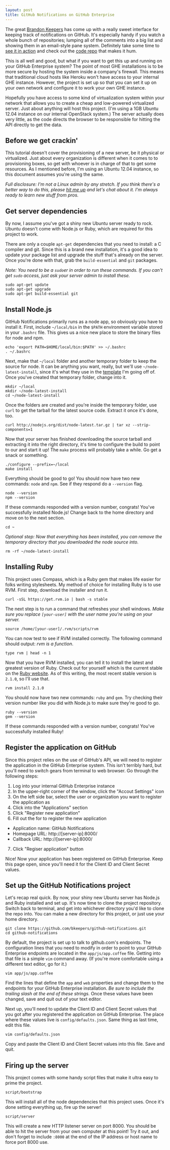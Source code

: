 ```yaml
---
layout: post
title: GitHub Notifications on GitHub Enterprise
---
```


The great [Brandon Keepers](http://opensoul.org/) has come up with a really sweet interface for keeping track of notifications on GitHub. It's especially handy if you watch a whole bunch of repositories; lumping all of the comments into a big list and showing them in an email-style pane system. Definitely take some time to [see it in action](https://notifications.githubapp.com/) and check out the [code repo](https://github.com/bkeepers/github-notifications) that makes it hum.

This is all well and good, but what if you want to get this up and running on your GitHub Enterprise system? The point of most GHE installations is to be more secure by hosting the system inside a company's firewall. This means that traditional cloud hosts like Heroku won't have access to your internal GHE instance. However, the project is set up so that you can set it up on your own network and configure it to work your own GHE instance.

Hopefully you have access to some kind of virtualization system within your network that allows you to create a cheap and low-powered virtualized server. Just about anything will host this project. (I'm using a 1GB Ubuntu 12.04 instance on our internal OpenStack system.) The server actually does very little, as the code directs the browser to be responsible for hitting the API directly to get the data.

## Before we get crackin'

This tutorial doesn't cover the provisioning of a new server, be it physical or virtualized. Just about every organization is different when it comes to to provisioning boxes, so get with whoever is in charge of that to get some resources. As I mentioned before, I'm using an Ubuntu 12.04 instance, so this document assumes you're using the same.

*Full disclosure: I'm not a Linux admin by any stretch. If you think there's a better way to do this, please [hit me up](http://www.twitter.com/gerphimum) and let's chat about it. I'm always ready to learn new stuff from pros.*

## Get server dependencies

By now, I assume you've got a shiny new Ubuntu server ready to rock. Ubuntu doesn't come with Node.js or Ruby, which are required for this project to work.

There are only a couple `apt-get` dependencies that you need to install: a C compiler and git. Since this is a brand new installation, it's a good idea to update your package list and upgrade the stuff that's already on the server. Once you're done with that, grab the `build-essential` and `git` packages.

*Note: You need to be a `sudo`er in order to run these commands. If you can't get `sudo` access, just ask your server admin to install these.*

```
sudo apt-get update
sudo apt-get upgrade
sudo apt-get build-essential git
```

## Install Node.js

GitHub Notifications primarily runs as a node app, so obviously you have to install it. First, include `~/local/bin` in the `$PATH` environment variable stored in your `.bashrc` file. This gives us a nice new place to store the binary files for node and npm.

```
echo 'export PATH=$HOME/local/bin:$PATH' >> ~/.bashrc
. ~/.bashrc
```

Next, make that `~/local` folder and another temporary folder to keep the source for node. It can be anything you want, really, but we'll use `~/node-latest-install`, since it's what they use in the [template](https://gist.github.com/isaacs/579814) I'm going off of. Once you've created that temporary folder, change into it.

```
mkdir ~/local
mkdir ~/node-latest-install
cd ~/node-latest-install
```

Once the folders are created and you're inside the temporary folder, use `curl` to get the tarball for the latest source code. Extract it once it's done, too.

```
curl http://nodejs.org/dist/node-latest.tar.gz | tar xz --strip-components=1
```

Now that your server has finished downloading the source tarball and extracting it into the right directory, it's time to configure the build to point to our and start it up! The `make` process will probably take a while. Go get a snack or something.

```
./configure --prefix=~/local
make install
```

Everything should be good to go! You should now have two new commands: `node` and `npm`. See if they respond do a `--version` flag.

```
node --version
npm --version
```

If these commands responded with a version number, congrats! You've successfully installed Node.js! Change back to the home directory and move on to the next section.

```
cd ~
```

*Optional step: Now that everything has been installed, you can remove the temporary directory that you downloaded the node source into.*

```
rm -rf ~/node-latest-install
```

## Installing Ruby

This project uses Compass, which is a Ruby gem that makes life easier for folks writing stylesheets. My method of choice for installing Ruby is to use RVM. First step, download the installer and run it.

```
curl -sSL https://get.rvm.io | bash -s stable
```

The next step is to run a command that refreshes your shell windows. *Make sure you replace `[your-user]` with the user name you're using on your server.*

```
source /home/[your-user]/.rvm/scripts/rvm
```

You can now test to see if RVM installed correctly. The following command should output: *rvm is a function*.

```
type rvm | head -n 1
```

Now that you have RVM installed, you can tell it to install the latest and greatest version of Ruby. Check out for yourself which is the current stable on the [Ruby website](https://www.ruby-lang.org/en/downloads/). As of this writing, the most recent stable version is `2.1.0`, so I'll use that.

```
rvm install 2.1.0
```

You should now have two new commands: `ruby` and `gem`. Try checking their version number like you did with Node.js to make sure they're good to go.

```
ruby --version
gem --version
```

If these commands responded with a version number, congrats! You've successfully installed Ruby!

## Register the application on GitHub

Since this project relies on the use of GitHub's API, we will need to register the application in the GitHub Enterprise system. This isn't terribly hard, but you'll need to switch gears from terminal to web browser. Go through the following steps:

1. Log into your internal GitHub Enterprise instance
2. In the upper-right corner of the window, click the "Accout Settings" icon
3. On the left side bar, select the user or organization you want to register the application as
4. Click into the "Applications" section
5. Click "Register new application"
6. Fill out the for to register the new application
  * Application name: GitHub Notifications
  * Homepage URL: http://[server-ip]:8000/
  * Callback URL: http://[server-ip]:8000/
7. Click "Regiser application" button

Nice! Now your application has been registered on GitHub Enterprise. Keep this page open, since you'll need it for the Client ID and Client Secret values.

## Set up the GitHub Notifications project

Let's recap real quick. By now, your shiny new Ubuntu server has Node.js and Ruby installed and set up. It's now time to clone the project repository. Switch back to terminal, and get into whichever directory you'd like to clone the repo into. You can make a new directory for this project, or just use your home directory.

```
git clone https://github.com/bkeepers/github-notifications.git
cd github-notifications
```

By default, the project is set up to talk to github.com's endpoints. The configuration lines that you need to modify in order to point to your GitHub Enterprise endpoints are located in the `app/js/app.coffee` file. Getting into that file is a simple `vim` command away. (If you're more comfortable using a different text editor, go for it.)

```
vim app/js/app.coffee
```

Find the lines that define the `app` and `web` properties and change them to the endpoints for your GitHub Enterprise installation. *Be sure to include the trailing slash at the end of these strings.* Once these values have been changed, save and quit out of your text editor.

Next up, you'll need to update the Client ID and Client Secret values that you got after you registered the application on GitHub Enterprise. The place where these values live is `config/defaults.json`. Same thing as last time, edit this file.

```
vim config/defaults.json
```

Copy and paste the Client ID and Client Secret values into this file. Save and quit.

## Firing up the server

This project comes with some handy script files that make it ultra easy to prime the project.

```
script/bootstrap
```

This will install all of the node dependencies that this project uses. Once it's done setting everything up, fire up the server!

```
script/server
```

This will create a new HTTP listener server on port 8000. You should be able to hit the server from your own computer at this point! Try it out, and don't forget to include `:8000` at the end of the IP address or host name to force port 8000 use.
